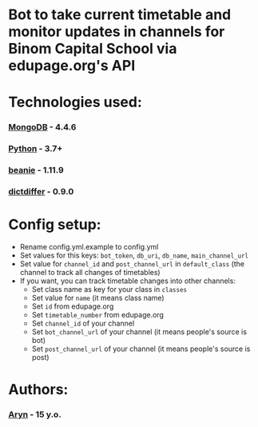 # Bot to take current timetable and monitor updates in channels for Binom Capital School via edupage.org's API

# Technologies used:
### [MongoDB](https://www.mongodb.com/) - 4.4.6
### [Python](https://www.python.org/) - 3.7+
### [beanie](https://pypi.org/project/beanie/) - 1.11.9
### [dictdiffer](https://pypi.org/project/dictdiffer/) - 0.9.0

# Config setup:
- Rename config.yml.example to config.yml
- Set values for this keys: `bot_token`, `db_uri`, `db_name`, `main_channel_url`
- Set value for `channel_id` and `post_channel_url` in `default_class` (the channel to track all changes of timetables)
- If you want, you can track timetable changes into other channels:
  - Set class name as key for your class in `classes`
  - Set value for `name` (it means class name)
  - Set `id` from edupage.org
  - Set `timetable_number` from edupage.org
  - Set `channel_id` of your channel
  - Set `bot_channel_url` of your channel (it means people's source is bot)
  - Set `post_channel_url` of your channel (it means people's source is post)

# Authors:
### [Aryn](https://t.me/aryn_bots) - 15 y.o.
